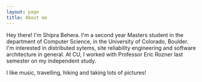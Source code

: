 ```yaml
---
layout: page
title: About me
---
```


Hey there! I'm Shipra Behera. I'm a second year Masters student in the department of Computer Science, in the University of Colorado, Boulder. I'm interested in distributed sytems, site reliability engineering and software architecture in general. At CU, I worked with Professor Eric Rozner last semester on my independent study. 

I like music, travelling, hiking and taking lots of pictures!


